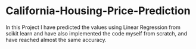 # California-Housing-Price-Prediction
In this Project I have predicted the values using Linear Regression from scikit learn and have also implemented the code myself from scratch, and have reached almost the same accuracy.
